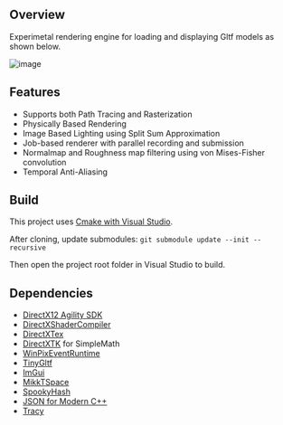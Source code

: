 ## Overview
Experimetal rendering engine for loading and displaying Gltf models as shown below.
 

![image](https://user-images.githubusercontent.com/8186559/132597501-5a13ab40-7f4c-40af-926a-332e30fe29bb.png)

## Features
* Supports both Path Tracing and Rasterization 
* Physically Based Rendering
* Image Based Lighting using Split Sum Approximation
* Job-based renderer with parallel recording and submission
* Normalmap and Roughness map filtering using von Mises-Fisher convolution
* Temporal Anti-Aliasing

## Build
This project uses [Cmake with Visual Studio](https://docs.microsoft.com/en-us/cpp/build/cmake-projects-in-visual-studio?view=msvc-160). 

After cloning, update submodules: `git submodule update --init --recursive`

Then open the project root folder in Visual Studio to build.

## Dependencies
* [DirectX12 Agility SDK](https://devblogs.microsoft.com/directx/directx12agility/)
* [DirectXShaderCompiler](https://github.com/ehsannas/DirectXShaderCompiler)
* [DirectXTex](https://github.com/Microsoft/DirectXTex)
* [DirectXTK](https://github.com/Microsoft/DirectXTK) for SimpleMath
* [WinPixEventRuntime](https://devblogs.microsoft.com/pix/download/)
* [TinyGltf](https://github.com/syoyo/tinygltf) 
* [ImGui](https://github.com/ocornut/imgui)
* [MikkTSpace](https://github.com/mmikk/MikkTSpace)
* [SpookyHash](https://github.com/k0dai/spookyhash)
* [JSON for Modern C++](https://github.com/nlohmann/json)
* [Tracy](https://github.com/wolfpld/tracy)

